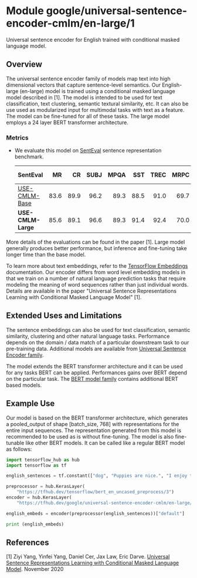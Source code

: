 # Module google/universal-sentence-encoder-cmlm/en-large/1

Universal sentence encoder for English trained with conditional masked language
model.

<!-- asset-path: internal -->
<!-- module-type: text-embedding -->
<!-- task: text-embedding -->
<!-- fine-tunable: true -->
<!-- format: saved_model_2 -->
<!-- language: en -->
<!-- network-architecture: transformer -->
<!-- dataset: commoncrawl -->
<!-- dataset: wikipedia -->

## Overview

The universal sentence encoder family of models map text into high dimensional
vectors that capture sentence-level semantics. Our English-large (en-large)
model is trained using a conditional masked language model described in [1]. The
model is intended to be used for text classification, text clustering, semantic
textural similarity, etc. It can also be use used as modularized input for
multimodal tasks with text as a feature. The model can be fine-tuned for all of
these tasks. The large model employs a 24 layer BERT transformer architecture.

### Metrics

*   We evaluate this model on
    [SentEval](https://github.com/facebookresearch/SentEval) sentence
    representation benchmark.

    | SentEval                                                                          | MR   | CR   | SUBJ | MPQA | SST  | TREC | MRPC | SICK-E | SICK-R | Avg  |
    | :-------------------------------------------------------------------------------- | ---: | ---: | ---: | ---: | ---: | ---: | ---: | -----: | -----: | ---: |
    | [USE-CMLM-Base](https://tfhub.dev/google/universal-sentence-encoder-cmlm/large/1) | 83.6 | 89.9 | 96.2 | 89.3 | 88.5 | 91.0 | 69.7 |   82.3 |   83.4 | 86.0 |
    | **USE-CMLM-Large**                                                                | 85.6 | 89.1 | 96.6 | 89.3 | 91.4 | 92.4 | 70.0 |   82.2 |   84.5 | 86.8 |

More details of the evaluations can be found in the paper [1]. Large model
generally produces better performance, but inference and fine-tuning take longer
time than the base model.

To learn more about text embeddings, refer to the
[TensorFlow Embeddings](https://www.tensorflow.org/tutorials/text/word_embeddings)
documentation. Our encoder differs from word level embedding models in that we
train on a number of natural language prediction tasks that require modeling the
meaning of word sequences rather than just individual words. Details are
available in the paper "Universal Sentence Representations Learning with
Conditional Masked Language Model" [1].

## Extended Uses and Limitations

The sentence embeddings can also be used for text classification, semantic
similarity, clustering and other natural language tasks. Performance depends on
the domain / data match of a particular downstream task to our pre-training
data. Additional models are available from
[Universal Sentence Encoder family](https://tfhub.dev/google/collections/universal-sentence-encoder/1).

The model extends the BERT transformer architecture and it can be used for any
tasks BERT can be applied. Performances gains over BERT depend on the particular
task. The [BERT model family](https://tfhub.dev/google/collections/bert/1)
contains additional BERT based models.

## Example Use

Our model is based on the BERT transformer architecture, which generates a
pooled_output of shape [batch_size, 768] with representations for the entire
input sequences. The representation generated from this model is recommended to
be used as is without fine-tuning. The model is also fine-tunable like other
BERT models. It can be called like a regular BERT model as follows:

```python
import tensorflow_hub as hub
import tensorflow as tf

english_sentences = tf.constant(["dog", "Puppies are nice.", "I enjoy taking long walks along the beach with my dog."])

preprocessor = hub.KerasLayer(
    "https://tfhub.dev/tensorflow/bert_en_uncased_preprocess/3")
encoder = hub.KerasLayer(
    "https://tfhub.dev/google/universal-sentence-encoder-cmlm/en-large/1")

english_embeds = encoder(preprocessor(english_sentences))["default"]

print (english_embeds)

```

## References

[1] Ziyi Yang, Yinfei Yang, Daniel Cer, Jax Law, Eric Darve. [Universal Sentence
Representations Learning with Conditional Masked Language
Model](https://openreview.net/forum?id=WDVD4lUCTzU). November 2020
